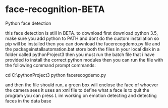 # face-recognition-BETA
Python face detection

this face detection is still in BETA.
to download first download python 3.5, make sure you add python to PATH and dont do the custom installation so pip will be installed
then you can download the facerecogdemo.py file and the packageinstallautomation.bat
store both the files in your local disk in a folder called pythonProject3
then you must run the batch file that i have provided to install the correct python modules
then you can run the file with the following command prompt commands:

cd C:\pythonProject3
python facerecogdemo.py

and then the file should run,
a green box will enclose the face of whoever the camera sees
it uses an xml file to define what a face is
to quit the program you can press L
im working on emotion detecting and detecting faces in the data base
